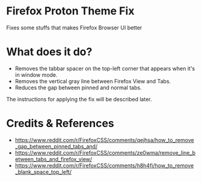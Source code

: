 # Firefox Proton Theme Fix
Fixes some stuffs that makes Firefox Browser UI better

# What does it do?
- Removes the tabbar spacer on the top-left corner that appears when it's in window mode.
- Removes the vertical gray line between Firefox View and Tabs.
- Reduces the gap between pinned and normal tabs.

The instructions for applying the fix will be described later.

# Credits & References
- https://www.reddit.com/r/FirefoxCSS/comments/qejhsa/how_to_remove_gap_between_pinned_tabs_and/
- https://www.reddit.com/r/FirefoxCSS/comments/ze0wma/remove_line_between_tabs_and_firefox_view/
- https://www.reddit.com/r/FirefoxCSS/comments/h8h4fi/how_to_remove_blank_space_top_left/
